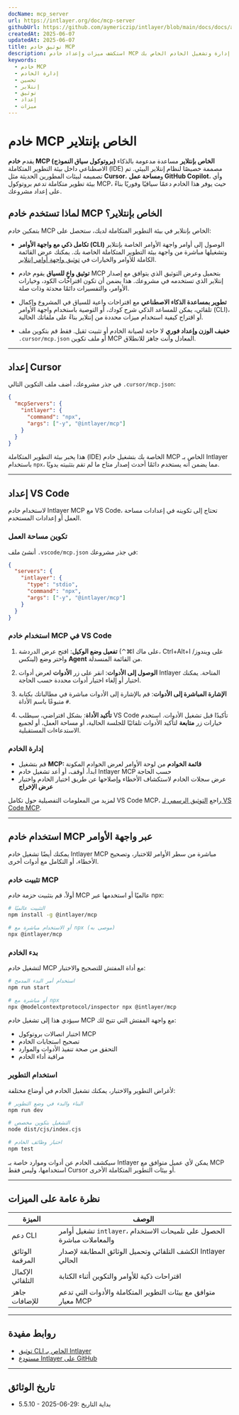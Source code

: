 ```yaml
---
docName: mcp_server
url: https://intlayer.org/doc/mcp-server
githubUrl: https://github.com/aymericzip/intlayer/blob/main/docs/docs/ar/mcp_server.md
createdAt: 2025-06-07
updatedAt: 2025-06-07
title: توثيق خادم MCP
description: استكشف ميزات وإعداد خادم MCP لتحسين إدارة وتشغيل الخادم الخاص بك.
keywords:
  - خادم MCP
  - إدارة الخادم
  - تحسين
  - إنتلاير
  - توثيق
  - إعداد
  - ميزات
---
```


# خادم MCP الخاص بإنتلاير

يقدم **خادم MCP (بروتوكول سياق النموذج) الخاص بإنتلاير** مساعدة مدعومة بالذكاء الاصطناعي داخل بيئة التطوير المتكاملة (IDE) مصممة خصيصًا لنظام إنتلاير البيئي. تم تصميمه لبيئات المطورين الحديثة مثل **Cursor**، و**مساحة عمل GitHub Copilot**، وأي بيئة تطوير متكاملة تدعم بروتوكول MCP، حيث يوفر هذا الخادم دعمًا سياقيًا وفوريًا بناءً على إعداد مشروعك.

## لماذا تستخدم خادم MCP الخاص بإنتلاير؟

بتمكين خادم MCP الخاص بإنتلاير في بيئة التطوير المتكاملة لديك، ستحصل على:

- **تكامل ذكي مع واجهة الأوامر (CLI)**
  الوصول إلى أوامر واجهة الأوامر الخاصة بإنتلاير وتشغيلها مباشرة من واجهة بيئة التطوير المتكاملة الخاصة بك. يمكنك عرض القائمة الكاملة للأوامر والخيارات في [توثيق واجهة أوامر إنتلاير](https://github.com/aymericzip/intlayer/blob/main/docs/docs/ar/intlayer_cli.md).

- **توثيق واعٍ للسياق**
  يقوم خادم MCP بتحميل وعرض التوثيق الذي يتوافق مع إصدار إنتلاير الذي تستخدمه في مشروعك. هذا يضمن أن تكون اقتراحات الكود، وخيارات الأوامر، والتفسيرات دائمًا محدثة وذات صلة.

- **تطوير بمساعدة الذكاء الاصطناعي**
  مع اقتراحات واعية للسياق في المشروع وإكمال تلقائي، يمكن للمساعد الذكي شرح كودك، أو التوصية باستخدام واجهة الأوامر (CLI)، أو اقتراح كيفية استخدام ميزات محددة من إنتلاير بناءً على ملفاتك الحالية.

- **خفيف الوزن وإعداد فوري**
  لا حاجة لصيانة الخادم أو تثبيت ثقيل. فقط قم بتكوين ملف `.cursor/mcp.json` أو ملف تكوين MCP المعادل وأنت جاهز للانطلاق.

---

## إعداد Cursor

في جذر مشروعك، أضف ملف التكوين التالي `.cursor/mcp.json`:

```json
{
  "mcpServers": {
    "intlayer": {
      "command": "npx",
      "args": ["-y", "@intlayer/mcp"]
    }
  }
}
```

هذا يخبر بيئة التطوير المتكاملة (IDE) الخاصة بك بتشغيل خادم MCP الخاص بـ Intlayer باستخدام `npx`، مما يضمن أنه يستخدم دائمًا أحدث إصدار متاح ما لم تقم بتثبيته يدويًا.

---

## إعداد VS Code

لاستخدام خادم Intlayer MCP مع VS Code، تحتاج إلى تكوينه في إعدادات مساحة العمل أو إعدادات المستخدم.

### تكوين مساحة العمل

أنشئ ملف `.vscode/mcp.json` في جذر مشروعك:

```json
{
  "servers": {
    "intlayer": {
      "type": "stdio",
      "command": "npx",
      "args": ["-y", "@intlayer/mcp"]
    }
  }
}
```

### استخدام خادم MCP في VS Code

1. **تفعيل وضع الوكيل**: افتح عرض الدردشة (⌃⌘I على ماك، Ctrl+Alt+I على ويندوز/لينكس) واختر وضع **Agent** من القائمة المنسدلة.

2. **الوصول إلى الأدوات**: انقر على زر **الأدوات** لعرض أدوات Intlayer المتاحة. يمكنك اختيار أو إلغاء اختيار أدوات محددة حسب الحاجة.

3. **الإشارة المباشرة إلى الأدوات**: قم بالإشارة إلى الأدوات مباشرة في مطالباتك بكتابة `#` متبوعًا باسم الأداة.

4. **تأكيد الأداة**: بشكل افتراضي، سيطلب VS Code تأكيدًا قبل تشغيل الأدوات. استخدم خيارات زر **متابعة** لتأكيد الأدوات تلقائيًا للجلسة الحالية، أو مساحة العمل، أو لجميع الاستدعاءات المستقبلية.

### إدارة الخادم

- قم بتشغيل **MCP: قائمة الخوادم** من لوحة الأوامر لعرض الخوادم المكونة
- ابدأ، أوقف، أو أعد تشغيل خادم Intlayer MCP حسب الحاجة
- عرض سجلات الخادم لاستكشاف الأخطاء وإصلاحها عن طريق اختيار الخادم واختيار **عرض الإخراج**

لمزيد من المعلومات التفصيلية حول تكامل VS Code MCP، راجع [التوثيق الرسمي لـ VS Code MCP](https://code.visualstudio.com/docs/copilot/chat/mcp-servers).

---

## استخدام خادم MCP عبر واجهة الأوامر

يمكنك أيضًا تشغيل خادم Intlayer MCP مباشرة من سطر الأوامر للاختبار، وتصحيح الأخطاء، أو التكامل مع أدوات أخرى.

### تثبيت خادم MCP

أولاً، قم بتثبيت حزمة خادم MCP عالميًا أو استخدمها عبر npx:

```bash
# التثبيت عالميًا
npm install -g @intlayer/mcp

# أو الاستخدام مباشرة مع npx (موصى به)
npx @intlayer/mcp
```

### بدء الخادم

لتشغيل خادم MCP مع أداة المفتش للتصحيح والاختبار:

```bash
# استخدام أمر البدء المدمج
npm run start

# أو مباشرة مع npx
npx @modelcontextprotocol/inspector npx @intlayer/mcp
```

سيؤدي هذا إلى تشغيل خادم MCP مع واجهة المفتش التي تتيح لك:

- اختبار اتصالات بروتوكول MCP
- تصحيح استجابات الخادم
- التحقق من صحة تنفيذ الأدوات والموارد
- مراقبة أداء الخادم

### استخدام التطوير

لأغراض التطوير والاختبار، يمكنك تشغيل الخادم في أوضاع مختلفة:

```bash
# البناء والبدء في وضع التطوير
npm run dev

# التشغيل بتكوين مخصص
node dist/cjs/index.cjs

# اختبار وظائف الخادم
npm test
```

سيكشف الخادم عن أدوات وموارد خاصة بـ Intlayer يمكن لأي عميل متوافق مع MCP استخدامها، وليس فقط Cursor أو بيئات التطوير المتكاملة الأخرى.

---

## نظرة عامة على الميزات

| الميزة           | الوصف                                                                  |
| ---------------- | ---------------------------------------------------------------------- |
| دعم CLI          | تشغيل أوامر `intlayer`، الحصول على تلميحات الاستخدام والمعاملات مباشرة |
| الوثائق المرقمة  | الكشف التلقائي وتحميل الوثائق المطابقة لإصدار Intlayer الحالي          |
| الإكمال التلقائي | اقتراحات ذكية للأوامر والتكوين أثناء الكتابة                           |
| جاهز للإضافات    | متوافق مع بيئات التطوير المتكاملة والأدوات التي تدعم معيار MCP         |

---

## روابط مفيدة

- [توثيق CLI الخاص بـ Intlayer](https://github.com/aymericzip/intlayer/blob/main/docs/docs/ar/intlayer_cli.md)
- [مستودع Intlayer على GitHub](https://github.com/aymericzip/intlayer)

---

## تاريخ الوثائق

- 5.5.10 - 2025-06-29: بداية التاريخ
